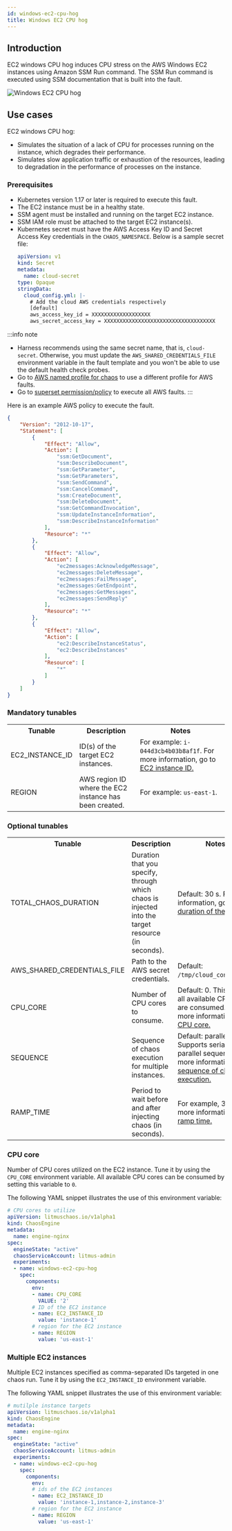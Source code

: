 ```yaml
---
id: windows-ec2-cpu-hog
title: Windows EC2 CPU hog
---
```

## Introduction

EC2 windows CPU hog induces CPU stress on the AWS Windows EC2 instances using Amazon SSM Run command. The SSM Run command is executed using SSM documentation that is built into the fault.

![Windows EC2 CPU hog](./static/images/windows-ec2-cpu-hog.png)

## Use cases

EC2 windows CPU hog:
- Simulates the situation of a lack of CPU for processes running on the instance, which degrades their performance. 
- Simulates slow application traffic or exhaustion of the resources, leading to degradation in the performance of processes on the instance.

### Prerequisites
- Kubernetes version 1.17 or later is required to execute this fault.
- The EC2 instance must be in a healthy state.
- SSM agent must be installed and running on the target EC2 instance.
- SSM IAM role must be attached to the target EC2 instance(s).
- Kubernetes secret must have the AWS Access Key ID and Secret Access Key credentials in the `CHAOS_NAMESPACE`. Below is a sample secret file:
    ```yaml
    apiVersion: v1
    kind: Secret
    metadata:
      name: cloud-secret
    type: Opaque
    stringData:
      cloud_config.yml: |-
        # Add the cloud AWS credentials respectively
        [default]
        aws_access_key_id = XXXXXXXXXXXXXXXXXXX
        aws_secret_access_key = XXXXXXXXXXXXXXXXXXXXXXXXXXXXXXXXXXXX
    ```

:::info note
- Harness recommends using the same secret name, that is, `cloud-secret`. Otherwise, you must update the `AWS_SHARED_CREDENTIALS_FILE` environment variable in the fault template and you won't be able to use the default health check probes.
- Go to [AWS named profile for chaos](/docs/chaos-engineering/technical-reference/chaos-faults/aws/security-configurations/aws-switch-profile.md) to use a different profile for AWS faults.
- Go to [superset permission/policy](/docs/chaos-engineering/technical-reference/chaos-faults/aws/security-configurations/policy-for-all-aws-faults.md) to execute all AWS faults.
:::

Here is an example AWS policy to execute the fault.

```json
{
    "Version": "2012-10-17",
    "Statement": [
        {
            "Effect": "Allow",
            "Action": [
                "ssm:GetDocument",
                "ssm:DescribeDocument",
                "ssm:GetParameter",
                "ssm:GetParameters",
                "ssm:SendCommand",
                "ssm:CancelCommand",
                "ssm:CreateDocument",
                "ssm:DeleteDocument",
                "ssm:GetCommandInvocation",          
                "ssm:UpdateInstanceInformation",
                "ssm:DescribeInstanceInformation"
            ],
            "Resource": "*"
        },
        {
            "Effect": "Allow",
            "Action": [
                "ec2messages:AcknowledgeMessage",
                "ec2messages:DeleteMessage",
                "ec2messages:FailMessage",
                "ec2messages:GetEndpoint",
                "ec2messages:GetMessages",
                "ec2messages:SendReply"
            ],
            "Resource": "*"
        },
        {
            "Effect": "Allow",
            "Action": [
                "ec2:DescribeInstanceStatus",
                "ec2:DescribeInstances"
            ],
            "Resource": [
                "*"
            ]
        }
    ]
}
```


### Mandatory tunables

   <table>
        <tr>
            <th> Tunable </th>
            <th> Description </th>
            <th> Notes </th>
        </tr>
        <tr>
            <td> EC2_INSTANCE_ID </td>
            <td> ID(s) of the target EC2 instances. </td>
            <td> For example: <code>i-044d3cb4b03b8af1f</code>. For more information, go to <a href="#multiple-ec2-instances"> EC2 instance ID.</a></td>
        </tr>
        <tr>
            <td> REGION </td>
            <td> AWS region ID where the EC2 instance has been created. </td>
            <td> For example: <code>us-east-1</code>. </td>
        </tr>
    </table>


### Optional tunables
<table>
        <tr>
            <th> Tunable </th>
            <th> Description </th>
            <th> Notes </th>
        </tr>
        <tr>
            <td> TOTAL_CHAOS_DURATION </td>
            <td> Duration that you specify, through which chaos is injected into the target resource (in seconds).</td>
        <td> Default: 30 s. For more information, go to <a href="/docs/chaos-engineering/technical-reference/chaos-faults/common-tunables-for-all-faults#duration-of-the-chaos"> duration of the chaos. </a></td>
        </tr>
        <tr>
            <td> AWS_SHARED_CREDENTIALS_FILE </td>
            <td> Path to the AWS secret credentials. </td>
            <td> Default: <code>/tmp/cloud_config.yml</code>. </td>
        </tr>
        <tr>
            <td> CPU_CORE </td>
            <td> Number of CPU cores to consume.</td>
            <td> Default: 0. This means all available CPU cores are consumed. For more information, go to <a href="#cpu-core"> CPU core.</a></td>
        </tr>
        <tr>
            <td> SEQUENCE </td>
            <td> Sequence of chaos execution for multiple instances. </td>
            <td> Default: parallel. Supports serial and parallel sequence. For more information, go to <a href="/docs/chaos-engineering/technical-reference/chaos-faults/common-tunables-for-all-faults#sequence-of-chaos-execution"> sequence of chaos execution.</a></td>
        </tr>
        <tr>
            <td> RAMP_TIME </td>
            <td> Period to wait before and after injecting chaos (in seconds). </td>
            <td> For example, 30 s. For more information, go to <a href="/docs/chaos-engineering/technical-reference/chaos-faults/common-tunables-for-all-faults#ramp-time"> ramp time. </a></td>
        </tr>
    </table>

### CPU core

Number of CPU cores utilized on the EC2 instance. Tune it by using the `CPU_CORE` environment variable. All available CPU cores can be consumed by setting this variable to `0`.

The following YAML snippet illustrates the use of this environment variable:

[embedmd]:# (./static/manifests/windows-ec2-cpu-hog/cpu-core.yaml yaml)
```yaml
# CPU cores to utilize
apiVersion: litmuschaos.io/v1alpha1
kind: ChaosEngine
metadata:
  name: engine-nginx
spec:
  engineState: "active"
  chaosServiceAccount: litmus-admin
  experiments:
  - name: windows-ec2-cpu-hog
    spec:
      components:
        env:
        - name: CPU_CORE
          VALUE: '2'
        # ID of the EC2 instance
        - name: EC2_INSTANCE_ID
          value: 'instance-1'
        # region for the EC2 instance
        - name: REGION
          value: 'us-east-1'
```

### Multiple EC2 instances

Multiple EC2 instances specified as comma-separated IDs targeted in one chaos run. Tune it by using the `EC2_INSTANCE_ID` environment variable.

The following YAML snippet illustrates the use of this environment variable:

[embedmd]:# (./static/manifests/windows-ec2-cpu-hog/multiple-instances.yaml yaml)
```yaml
# mutilple instance targets
apiVersion: litmuschaos.io/v1alpha1
kind: ChaosEngine
metadata:
  name: engine-nginx
spec:
  engineState: "active"
  chaosServiceAccount: litmus-admin
  experiments:
  - name: windows-ec2-cpu-hog
    spec:
      components:
        env:
        # ids of the EC2 instances
        - name: EC2_INSTANCE_ID
          value: 'instance-1,instance-2,instance-3'
        # region for the EC2 instance
        - name: REGION
          value: 'us-east-1'
```